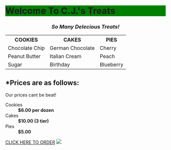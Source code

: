 <!DOCTYPE html>
<html>
<body>
  <h1 style="background-color:Green;">Welcome To C.J.'s Treats</h1>
  <h3 style="text-align:center;"><i>So Many Delecious Treats!</i></h3>
  <table>
    <tr>
      <th>COOKIES</th>
      <th>CAKES</th>
      <th>PIES</th>
    </tr>
    <tr>
      <td>Chocolate Chip</td>
      <td>German Chocolate</td>
      <td>Cherry</td>
    </tr>
    <tr>
      <td>Peanut Butter</td>
      <td>Italian Cream</td>
      <td>Peach</td>
    </tr>
    <tr>
      <td>Sugar</td>
      <td>Birthday</td>
      <td>Blueberry</td>
    </tr>
  </table>
  <h2>*Prices are as follows:</h2>
  <p>Our prices cant be beat!</p>
  <dl>
    <dt>Cookies</dt>
    <dd><b>$6.00 per dozen</b></dd>
    <dt>Cakes</dt>
    <dd><b>$10.00 (3 tier)</b></dd>
    <dt>Pies</dt>
    <dd><b>$5.00</b></dd>
  </dl>
  <a href="https://www.google.com/">CLICK HERE TO ORDER</a>
  <img src= alt=
</body>
</html>
